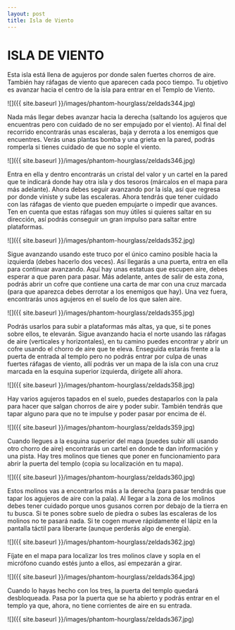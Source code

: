 ```yaml
---
layout: post
title: Isla de Viento
---
```


# ISLA DE VIENTO

Esta isla está llena de agujeros por donde salen fuertes chorros de aire. También hay ráfagas de viento que aparecen cada poco tiempo. Tu objetivo es avanzar hacia el centro de la isla para entrar en el Templo de Viento.

![]({{ site.baseurl }}/images/phantom-hourglass/zeldads344.jpg)

Nada más llegar debes avanzar hacia la derecha (saltando los agujeros que encuentras pero con cuidado de no ser empujado por el viento). Al final del recorrido encontrarás unas escaleras, baja y derrota a los enemigos que encuentres. Verás unas plantas bomba y una grieta en la pared, podrás romperla si tienes cuidado de que no sople el viento.

![]({{ site.baseurl }}/images/phantom-hourglass/zeldads346.jpg)

Entra en ella y dentro encontrarás un cristal del valor y un cartel en la pared que te indicará donde hay otra isla y dos tesoros (márcalos en el mapa para más adelante). Ahora debes seguir avanzando por la isla, así que regresa por donde viniste y sube las escaleras. Ahora tendrás que tener cuidado con las ráfagas de viento que pueden empujarte o impedir que avances. Ten en cuenta que estas ráfagas son muy útiles si quieres saltar en su dirección, así podrás conseguir un gran impulso para saltar entre plataformas.

![]({{ site.baseurl }}/images/phantom-hourglass/zeldads352.jpg)

Sigue avanzando usando este truco por el único camino posible hacia la izquierda (debes hacerlo dos veces). Así llegarás a una puerta, entra en ella para continuar avanzando. Aquí hay unas estatuas que escupen aire, debes esperar a que paren para pasar. Más adelante, antes de salir de esta zona, podrás abrir un cofre que contiene una carta de mar con una cruz marcada (para que aparezca debes derrotar a los enemigos que hay). Una vez fuera, encontrarás unos agujeros en el suelo de los que salen aire.

![]({{ site.baseurl }}/images/phantom-hourglass/zeldads355.jpg)

Podrás usarlos para subir a plataformas más altas, ya que, si te pones sobre ellos, te elevarán. Sigue avanzando hacia el norte usando las ráfagas de aire (verticales y horizontales), en tu camino puedes encontrar y abrir un cofre usando el chorro de aire que te eleva. Enseguida estarás frente a la puerta de entrada al templo pero no podrás entrar por culpa de unas fuertes ráfagas de viento, allí podrás ver un mapa de la isla con una cruz marcada en la esquina superior izquierda, dirígete allí ahora.

![]({{ site.baseurl }}/images/phantom-hourglass/zeldads358.jpg)

Hay varios agujeros tapados en el suelo, puedes destaparlos con la pala para hacer que salgan chorros de aire y poder subir. También tendrás que tapar alguno para que no te impulse y poder pasar por encima de él.

![]({{ site.baseurl }}/images/phantom-hourglass/zeldads359.jpg)

Cuando llegues a la esquina superior del mapa (puedes subir allí usando otro chorro de aire) encontrarás un cartel en donde te dan información y una pista. Hay tres molinos que tienes que poner en funcionamiento para abrir la puerta del templo (copia su localización en tu mapa).

![]({{ site.baseurl }}/images/phantom-hourglass/zeldads360.jpg)

Estos molinos vas a encontrarlos más a la derecha (para pasar tendrás que tapar los agujeros de aire con la pala). Al llegar a la zona de los molinos debes tener cuidado porque unos gusanos corren por debajo de la tierra en tu busca. Si te pones sobre suelo de piedra o subes las escaleras de los molinos no te pasará nada. Si te cogen mueve rápidamente el lápiz en la pantalla táctil para liberarte (aunque perderás algo de energía).

![]({{ site.baseurl }}/images/phantom-hourglass/zeldads362.jpg)

Fíjate en el mapa para localizar los tres molinos clave y sopla en el micrófono cuando estés junto a ellos, así empezarán a girar.

![]({{ site.baseurl }}/images/phantom-hourglass/zeldads364.jpg)

Cuando lo hayas hecho con los tres, la puerta del templo quedará desbloqueada. Pasa por la puerta que se ha abierto y podrás entrar en el templo ya que, ahora, no tiene corrientes de aire en su entrada.

![]({{ site.baseurl }}/images/phantom-hourglass/zeldads367.jpg)